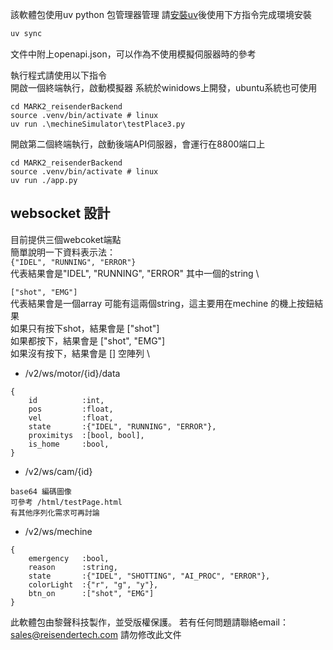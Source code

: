 該軟體包使用uv python 包管理器管理
請[安裝uv](https://docs.astral.sh/uv/getting-started/installation/)後使用下方指令完成環境安裝
``` bash
uv sync
```

文件中附上openapi.json，可以作為不使用模擬伺服器時的參考

執行程式請使用以下指令\
開啟一個終端執行，啟動模擬器
系統於winidows上開發，ubuntu系統也可使用
```lang=bash
cd MARK2_reisenderBackend
source .venv/bin/activate # linux
uv run .\mechineSimulator\testPlace3.py 
```
開啟第二個終端執行，啟動後端API伺服器，會運行在8800端口上
```lang=bash
cd MARK2_reisenderBackend
source .venv/bin/activate # linux
uv run ./app.py 
```


## websocket 設計
目前提供三個webcoket端點 \
簡單說明一下資料表示法：\
`{"IDEL", "RUNNING", "ERROR"}` \
代表結果會是"IDEL", "RUNNING", "ERROR" 其中一個的string \

`["shot", "EMG"]` \
代表結果會是一個array 可能有這兩個string，這主要用在mechine 的機上按鈕結果 \
如果只有按下shot，結果會是 ["shot"] \
如果都按下，結果會是 ["shot", "EMG"] \
如果沒有按下，結果會是 [] 空陣列 \

* /v2/ws/motor/{id}/data
```
{
    id          :int,
    pos         :float,
    vel         :float,
    state       :{"IDEL", "RUNNING", "ERROR"},
    proximitys  :[bool, bool],
    is_home     :bool,
}
```

* /v2/ws/cam/{id}
```
base64 編碼圖像
可參考 /html/testPage.html
有其他序列化需求可再討論
```

* /v2/ws/mechine
```
{
    emergency   :bool,
    reason      :string,
    state       :{"IDEL", "SHOTTING", "AI_PROC", "ERROR"},
    colorLight  :{"r", "g", "y"},
    btn_on      :["shot", "EMG"]
}
```

此軟體包由黎聲科技製作，並受版權保護。
若有任何問題請聯絡email：sales@reisendertech.com
請勿修改此文件